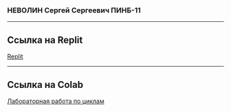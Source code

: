 ### НЕВОЛИН Сергей Сергеевич ПИНБ-11

---

Ссылка на Replit
-
[Replit](https://replit.com/@Jhin4?showcase=1)

---

Ссылка на Colab 
-
[Лабораторная работа по циклам](https://colab.research.google.com/drive/1e5dd-ANZHbVxSvs36kI3Rib1cUH1weSt?usp=sharing)
 
